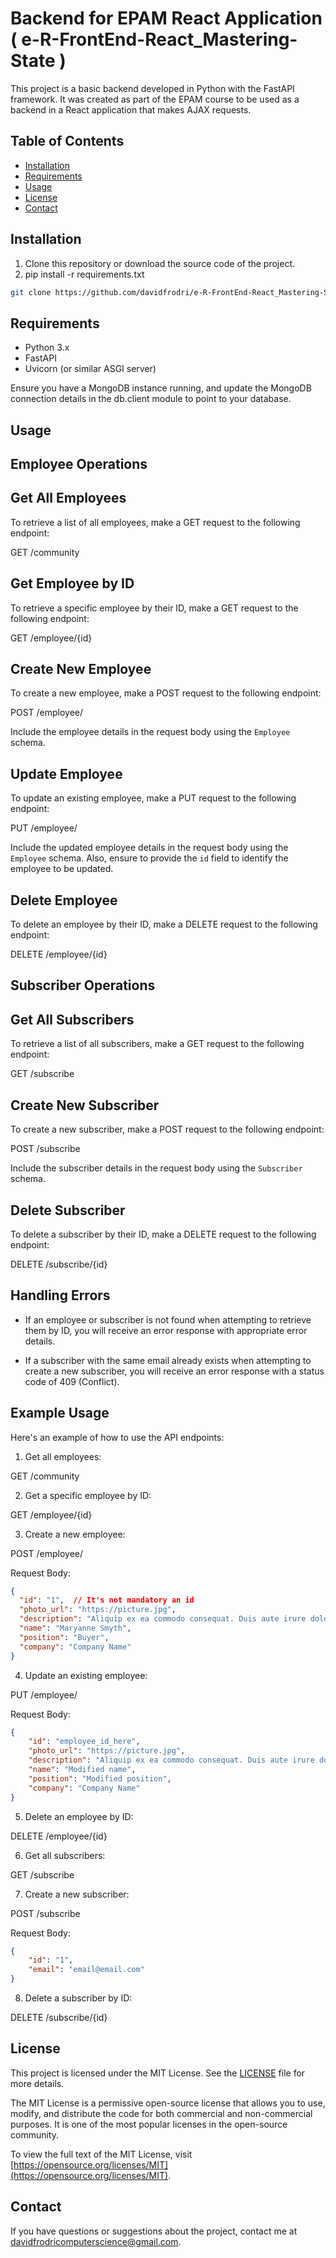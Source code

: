 # Backend for EPAM React Application ( e-R-FrontEnd-React_Mastering-State )

This project is a basic backend developed in Python with the FastAPI framework. It was created as part of the EPAM course to be used as a backend in a React application that makes AJAX requests.

## Table of Contents

- [Installation](#installation)
- [Requirements](#requirements)
- [Usage](#usage)
- [License](#license)
- [Contact](#contact)
  
## Installation

1. Clone this repository or download the source code of the project.
2. pip install -r requirements.txt

```bash
git clone https://github.com/davidfrodri/e-R-FrontEnd-React_Mastering-State-Backend.git
```

## Requirements

- Python 3.x
- FastAPI
- Uvicorn (or similar ASGI server)

Ensure you have a MongoDB instance running, and update the MongoDB connection details in the db.client module to point to your database.

## Usage

Employee Operations
-------------------

Get All Employees
-----------------

To retrieve a list of all employees, make a GET request to the following endpoint:

GET /community

Get Employee by ID
------------------

To retrieve a specific employee by their ID, make a GET request to the following endpoint:

GET /employee/{id}

Create New Employee
-------------------

To create a new employee, make a POST request to the following endpoint:

POST /employee/

Include the employee details in the request body using the `Employee` schema.

Update Employee
---------------

To update an existing employee, make a PUT request to the following endpoint:

PUT /employee/

Include the updated employee details in the request body using the `Employee` schema. Also, ensure to provide the `id` field to identify the employee to be updated.

Delete Employee
---------------

To delete an employee by their ID, make a DELETE request to the following endpoint:

DELETE /employee/{id}

Subscriber Operations
---------------------

Get All Subscribers
-------------------

To retrieve a list of all subscribers, make a GET request to the following endpoint:

GET /subscribe

Create New Subscriber
---------------------

To create a new subscriber, make a POST request to the following endpoint:

POST /subscribe

Include the subscriber details in the request body using the `Subscriber` schema.

Delete Subscriber
-----------------

To delete a subscriber by their ID, make a DELETE request to the following endpoint:

DELETE /subscribe/{id}

Handling Errors
---------------

- If an employee or subscriber is not found when attempting to retrieve them by ID, you will receive an error response with appropriate error details.

- If a subscriber with the same email already exists when attempting to create a new subscriber, you will receive an error response with a status code of 409 (Conflict).

Example Usage
-------------

Here's an example of how to use the API endpoints:

1. Get all employees:

GET /community

2. Get a specific employee by ID:

GET /employee/{id}

3. Create a new employee:

POST /employee/

Request Body:
```json
{
  "id": "1",  // It's not mandatory an id
  "photo_url": "https://picture.jpg",
  "description": "Aliquip ex ea commodo consequat. Duis aute irure dolor in reprehenderit in voluptate velit esse cillum dolore eu fugiat nulla pariatur.",
  "name": "Maryanne Smyth",
  "position": "Buyer",
  "company": "Company Name"
}
```

4. Update an existing employee:

PUT /employee/

Request Body:
```json
{
    "id": "employee_id_here",
    "photo_url": "https://picture.jpg",
    "description": "Aliquip ex ea commodo consequat. Duis aute irure dolor in reprehenderit in voluptate velit esse cillum dolore eu fugiat nulla pariatur.",
    "name": "Modified name",
    "position": "Modified position",
    "company": "Company Name"
}
```

5. Delete an employee by ID:

DELETE /employee/{id}

6. Get all subscribers:

GET /subscribe

7. Create a new subscriber:

POST /subscribe

Request Body:
```json
{
    "id": "1",
    "email": "email@email.com"
}
```

8. Delete a subscriber by ID:

DELETE /subscribe/{id}

## License

This project is licensed under the MIT License. See the [LICENSE](LICENSE) file for more details.

The MIT License is a permissive open-source license that allows you to use, modify, and distribute the code for both commercial and non-commercial purposes. It is one of the most popular licenses in the open-source community.

To view the full text of the MIT License, visit [https://opensource.org/licenses/MIT](https://opensource.org/licenses/MIT).

## Contact

If you have questions or suggestions about the project, contact me at [davidfrodricomputerscience@gmail.com](mailto:davidfrodricomputerscience@gmail.com).
